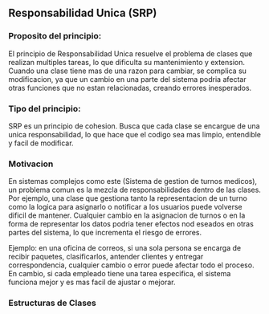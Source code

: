 ## Responsabilidad Unica (SRP)

### Proposito del principio:
El principio de Responsabilidad Unica resuelve el problema de clases que realizan multiples tareas, lo que dificulta su mantenimiento y extension. Cuando una clase tiene mas de una razon para cambiar, se complica su modificacion, ya que un cambio en una parte del sistema podria afectar otras funciones que no estan relacionadas, creando errores inesperados.

### Tipo del principio:
SRP es un principio de cohesion. Busca que cada clase se encargue de una unica responsabilidad, lo que hace que el codigo sea mas limpio, entendible y facil de modificar.

### Motivacion
En sistemas complejos como este (Sistema de gestion de turnos medicos), un problema comun es la mezcla de responsabilidades dentro de las clases. Por ejemplo, una clase que gestiona tanto la representacion de un turno como la logica para asignarlo o notificar a los usuarios puede volverse dificil de mantener. Cualquier cambio en la asignacion de turnos o en la forma de representar los datos podria tener efectos nod eseados en otras partes del sistema, lo que incrementa el riesgo de errores.

Ejemplo: en una oficina de correos, si una sola persona se encarga de recibir paquetes, clasificarlos, antender clientes y entregar correspondencia, cualquier cambio o error puede afectar todo el proceso. En cambio, si cada empleado tiene una tarea especifica, el sistema funciona mejor y es mas facil de ajustar o mejorar.

### Estructuras de Clases
